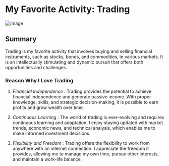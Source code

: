 # My Favorite Activity: Trading
![image](https://github.com/ankrahbill04/favourite/assets/129697584/9d57d98c-2d9a-48ee-9b7b-bfdd082124bc)

## Summary
Trading is my favorite activity that involves buying and selling financial instruments, such as stocks, bonds, and commodities, in various markets. It is an intellectually stimulating and dynamic pursuit that offers both opportunities and challenges.

### Reason Why I Love Trading
1. *Financial Independence* : Trading provides the potential to achieve financial independence and generate passive income. With proper knowledge, skills, and strategic decision-making, it is possible to earn profits and grow wealth over time.

2. *Continuous Learning* : The world of trading is ever-evolving and requires continuous learning and adaptation. I enjoy staying updated with market trends, economic news, and technical analysis, which enables me to make informed investment decisions.

3. *Flexibility and Freedom* : Trading offers the flexibility to work from anywhere with an internet connection. I appreciate the freedom it provides, allowing me to manage my own time, pursue other interests, and maintain a work-life balance.
